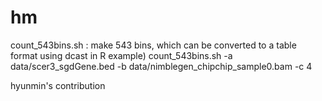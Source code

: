 hm
==

count_543bins.sh : make 543 bins, which can be converted to a table format using dcast in R
  example)
  count_543bins.sh -a data/scer3_sgdGene.bed -b data/nimblegen_chipchip_sample0.bam -c 4

hyunmin's contribution

